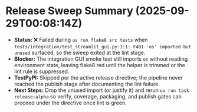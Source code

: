 # Release Sweep Summary (2025-09-29T00:08:14Z)

- **Status:** ❌ Failed during `uv run flake8 src tests` when
  `tests/integration/test_streamlit_gui.py:1:1: F401 'os' imported but unused`
  surfaced, so the sweep exited at the lint stage.
- **Blocker:** The integration GUI smoke test still imports `os` without
  reading environment state, leaving flake8 red until the helper is trimmed or
  the lint rule is suppressed.
- **TestPyPI:** Skipped per the active release directive; the pipeline never
  reached the publish stage after documenting the lint failure.
- **Next Steps:** Drop the unused import (or justify it) and rerun
  `uv run task release:alpha` so verify, coverage, packaging, and publish gates
  can proceed under the directive once lint is green.
